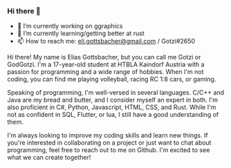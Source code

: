 ### Hi there 👋

- 🔭 I’m currently working on ggraphics
- 🌱 I’m currently learning/getting better at rust
- 📫 How to reach me: eli.gottsbacher@gmail.com / Gotzi#2650

Hi there! My name is Elias Gottsbacher, but you can call me Gotzi or GodGotzi. I'm a 17-year-old student at HTBLA Kaindorf Austria with a passion for programming and a wide range of hobbies. When I'm not coding, you can find me playing volleyball, racing RC 1:8 cars, or gaming.

Speaking of programming, I'm well-versed in several languages. C/C++ and Java are my bread and butter, and I consider myself an expert in both. I'm also proficient in C#, Python, Javascript, HTML, CSS, and Rust. While I'm not as confident in SQL, Flutter, or lua, I still have a good understanding of them.

I'm always looking to improve my coding skills and learn new things. If you're interested in collaborating on a project or just want to chat about programming, feel free to reach out to me on Github. I'm excited to see what we can create together!
